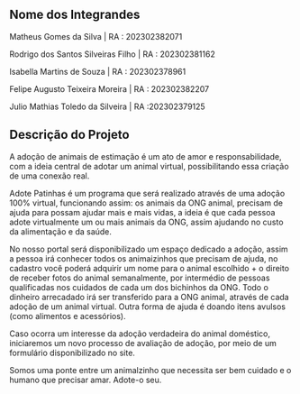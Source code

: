 ## Nome dos Integrandes
Matheus Gomes da Silva | RA : 202302382071

Rodrigo dos Santos Silveiras Filho | RA : 202302381162

Isabella Martins de Souza | RA : 202302378961

Felipe Augusto Teixeira Moreira | RA : 202302382207

Julio Mathias Toledo da Silveira | RA :202302379125

## Descrição do Projeto

A adoção de animais de estimação é um ato de amor e responsabilidade, com a ideia central de adotar um animal virtual, possibilitando essa criação de uma conexão real.

Adote Patinhas é um programa que será realizado através de uma adoção 100% virtual, funcionando assim: os animais da ONG animal, precisam de ajuda para possam ajudar mais e mais vidas, a ideia é que cada pessoa adote virtualmente um ou mais animais da ONG, assim ajudando no custo da alimentação e da saúde.

No nosso portal será disponibilizado um espaço dedicado a adoção, assim a pessoa irá conhecer todos os animaizinhos que precisam de ajuda, no cadastro você poderá adquirir um nome para o animal escolhido + o direito de receber fotos do animal semanalmente, por intermédio de pessoas qualificadas nos cuidados de cada um dos bichinhos da ONG. Todo o dinheiro arrecadado irá ser transferido para a ONG animal, através de cada adoção de um animal virtual. Outra forma de ajuda é doando itens avulsos (como alimentos e acessórios).

Caso ocorra um interesse da adoção verdadeira do animal doméstico, iniciaremos um novo processo de avaliação de adoção, por meio de um formulário disponibilizado no site. 

Somos uma ponte entre um animalzinho que necessita ser bem cuidado e o humano que precisar amar. Adote-o seu.
